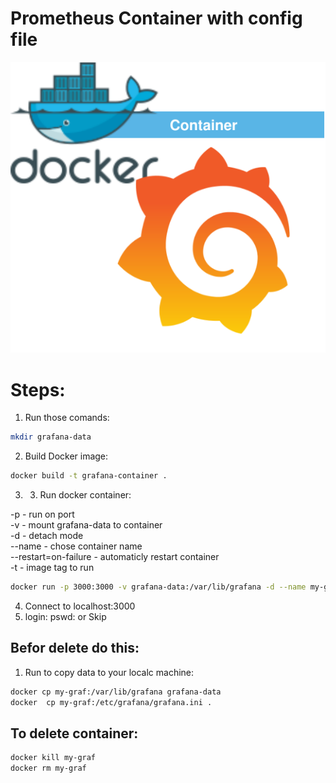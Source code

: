 <p align="center">
<h1>Prometheus Container with config file</h1>
<img src="https://github.com/Joska99/joska/blob/main/docker/grafana/diagram.drawio.svg">
</p>

<h1>Steps:</h1>

1. Run those comands:
```bash
mkdir grafana-data
```
2. Build Docker image:
```bash
docker build -t grafana-container .
```
3. 3. Run docker container:

-p - run on port<br />
-v - mount grafana-data to container<br />
-d - detach mode<br />
--name - chose container name<br />
--restart=on-failure - automaticly restart container<br />
-t - image tag to run<br />

```bash
docker run -p 3000:3000 -v grafana-data:/var/lib/grafana -d --name my-graf --restart=on-failure -t grafana-container
```
4. Connect to localhost:3000
5. login: pswd: or Skip

<h2>Befor delete do this:</h2>

1.  Run to copy data to your localc machine:
```bash
docker cp my-graf:/var/lib/grafana grafana-data
docker  cp my-graf:/etc/grafana/grafana.ini .
``` 

<h2>To delete container:</h2>

```Bash
docker kill my-graf
docker rm my-graf
```